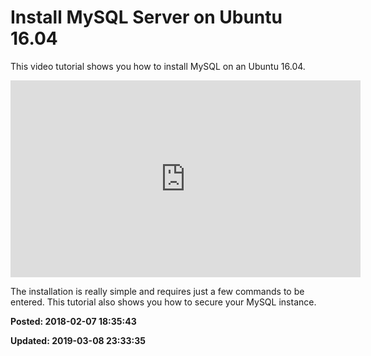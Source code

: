 # Install MySQL Server on Ubuntu 16.04

This video tutorial shows you how to install MySQL on an Ubuntu 16.04. 

<iframe width="560" height="315" src="https://www.youtube.com/embed/ftRi8dUbhsk" frameborder="0" allow="autoplay; encrypted-media" allowfullscreen></iframe>

The installation is really simple and requires just a few commands to be entered. This tutorial also shows you how to secure your MySQL instance. 

**Posted: 2018-02-07 18:35:43** 

**Updated: 2019-03-08 23:33:35** 


